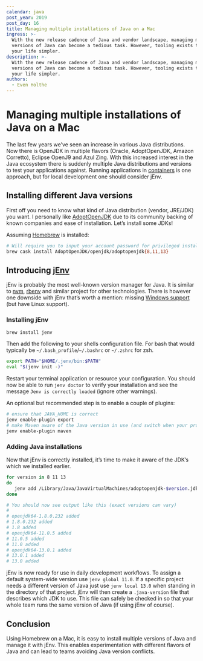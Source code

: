 ```yaml
---
calendar: java
post_year: 2019
post_day: 16
title: Managing multiple installations of Java on a Mac
ingress: >-
  With the new release cadence of Java and vendor landscape, managing multiple
  versions of Java can become a tedious task. However, tooling exists to make
  your life simpler.
description: >-
  With the new release cadence of Java and vendor landscape, managing multiple
  versions of Java can become a tedious task. However, tooling exists to make
  your life simpler.
authors:
  - Even Holthe
---
```

# Managing multiple installations of Java on a Mac
The last few years we’ve seen an increase in various Java distributions. Now there is OpenJDK in multiple flavors (Oracle, AdoptOpenJDK, Amazon Corretto), Eclipse OpenJ9 and Azul Zing. With this increased interest in the Java ecosystem there is suddenly multiple Java distributions and versions to test your applications against. Running applications in [containers](https://java.christmas/2019/3) is one approach, but for local development one should consider jEnv.
## Installing different Java versions
First off you need to know what kind of Java distribution (vendor, JRE/JDK) you want. I personally like [AdoptOpenJDK](https://adoptopenjdk.net/) due to its community backing of known companies and ease of installation. Let’s install some JDKs!

Assuming [Homebrew](https://brew.sh/) is installed:

```bash
# Will require you to input your account password for privileged installation
brew cask install AdoptOpenJDK/openjdk/adoptopenjdk{8,11,13}
```
## Introducing [jEnv](https://github.com/jenv/jenv)

jEnv is probably the most well-known version manager for Java. It is similar to [nvm](https://github.com/nvm-sh/nvm), [rbenv](https://github.com/rbenv/rbenv) and similar project for other technologies. There is however one downside with jEnv that’s worth a mention: missing [Windows support](https://github.com/jenv/jenv/issues/35) (but have Linux support).
### Installing jEnv

```bash
brew install jenv
```

Then add the following to your shells configuration file. For bash that would typically be `~/.bash_profile`/`~/.bashrc` or `~/.zshrc` for zsh.

```bash
export PATH="$HOME/.jenv/bin:$PATH"
eval "$(jenv init -)"
```

Restart your terminal application or resource your configuration. You should now be able to run `jenv doctor` to verify your installation and see the message `Jenv is correctly loaded` (ignore other warnings).

An optional but recommended step is to enable a couple of plugins:

```bash
# ensure that JAVA_HOME is correct
jenv enable-plugin export
# make Maven aware of the Java version in use (and switch when your project does)
jenv enable-plugin maven
```
### Adding Java installations
Now that jEnv is correctly installed, it’s time to make it aware of the JDK’s which we installed earlier.

```bash
for version in 8 11 13
do
   jenv add /Library/Java/JavaVirtualMachines/adoptopenjdk-$version.jdk/Contents/Home
done

# You should now see output like this (exact versions can vary)
#
# openjdk64-1.8.0.232 added
# 1.8.0.232 added
# 1.8 added
# openjdk64-11.0.5 added
# 11.0.5 added
# 11.0 added
# openjdk64-13.0.1 added
# 13.0.1 added
# 13.0 added
```

jEnv is now ready for use in daily development workflows. To assign a default system-wide version use `jenv global 11.0`. If a specific project needs a different version of Java just use `jenv local 13.0` when standing in the directory of that project. jEnv will then create a `.java-version` file that describes which JDK to use. This file can safely be checked in so that your whole team runs the same version of Java (if using jEnv of course).

## Conclusion
Using Homebrew on a Mac, it is easy to install multiple versions of Java and manage it with jEnv. This enables experimentation with different flavors of Java and can lead to teams avoiding Java version conflicts. 
